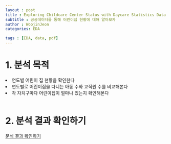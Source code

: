 ```yaml
---
layout : post
title : Exploring Childcare Center Status with Daycare Statistics Data
subtitle : 공공데이터를 통해 어린이집 현황에 대해 알아보자
author : WoojinJeon
categories: EDA

tags : [EDA, data, pdf]
---
```


# 1. 분석 목적
<li>연도별 어린이 집 현황을 확인한다</li>
<li>연도별로 어린이집을 다니는 아동 수와
 교직원 수를 비교해본다</li>
<li>각 자치구마다 어린이집이 얼마나 있는지 
 확인해본다</li>

<br/>

# 2. 분석 결과 확인하기
<span><a href="https://nbviewer.org/github/WoojinJeonkr/WoojinJeonkr.github.io/blob/main/assets/images/pdf/preschool.pdf" target="_blank" rel="noopener noreferrer">분석 결과 확인하기</a></span>